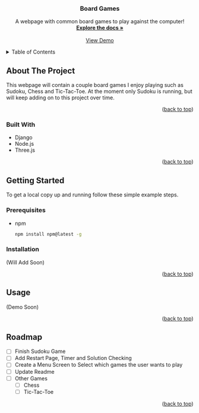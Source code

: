 <!-- Improved compatibility of back to top link: See: https://github.com/othneildrew/Best-README-Template/pull/73 -->
<a name="readme-top"></a>
<!--
*** Thanks for checking out the Best-README-Template. If you have a suggestion
*** that would make this better, please fork the repo and create a pull request
*** or simply open an issue with the tag "enhancement".
*** Don't forget to give the project a star!
*** Thanks again! Now go create something AMAZING! :D
-->



<!-- PROJECT SHIELDS -->
<!--
*** I'm using markdown "reference style" links for readability.
*** Reference links are enclosed in brackets [ ] instead of parentheses ( ).
*** See the bottom of this document for the declaration of the reference variables
*** for contributors-url, forks-url, etc. This is an optional, concise syntax you may use.
*** https://www.markdownguide.org/basic-syntax/#reference-style-links
-->

<!-- PROJECT LOGO -->
<br />
<div align="center">
  <a href="https://github.com/othneildrew/Best-README-Template">
  </a>

  <h3 align="center">Board Games</h3>

  <p align="center">
    A webpage with common board games to play against the computer!
    <br />
    <a href="https://github.com/othneildrew/Best-README-Template"><strong>Explore the docs »</strong></a>
    <br />
    <br />
    <a href="https://github.com/othneildrew/Best-README-Template">View Demo</a>
  </p>
</div>



<!-- TABLE OF CONTENTS -->
<details>
  <summary>Table of Contents</summary>
  <ol>
    <li>
      <a href="#about-the-project">About The Project</a>
      <ul>
        <li><a href="#built-with">Built With</a></li>
      </ul>
    </li>
    <li>
      <a href="#getting-started">Getting Started</a>
      <ul>
        <li><a href="#prerequisites">Prerequisites</a></li>
        <li><a href="#installation">Installation</a></li>
      </ul>
    </li>
    <li><a href="#usage">Usage</a></li>
    <li><a href="#roadmap">Roadmap</a></li>
  </ol>
</details>



<!-- ABOUT THE PROJECT -->
## About The Project

This webpage will contain a couple board games I enjoy playing such as Sudoku, Chess and Tic-Tac-Toe. At the moment only Sudoku is running, but will keep adding on to this project over time. 

<p align="right">(<a href="#readme-top">back to top</a>)</p>



### Built With

* Django
* Node.js
* Three.js

<p align="right">(<a href="#readme-top">back to top</a>)</p>



<!-- GETTING STARTED -->
## Getting Started

To get a local copy up and running follow these simple example steps.

### Prerequisites

* npm
  ```sh
  npm install npm@latest -g
  ```

### Installation

(Will Add Soon) 

<p align="right">(<a href="#readme-top">back to top</a>)</p>



<!-- USAGE EXAMPLES -->
## Usage

(Demo Soon) 

<p align="right">(<a href="#readme-top">back to top</a>)</p>



<!-- ROADMAP -->
## Roadmap

- [ ] Finish Sudoku Game
- [ ] Add Restart Page, Timer and Solution Checking
- [ ] Create a Menu Screen to Select which games the user wants to play
- [ ] Update Readme
- [ ] Other Games
    - [ ] Chess
    - [ ] Tic-Tac-Toe

<p align="right">(<a href="#readme-top">back to top</a>)</p>
